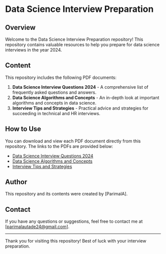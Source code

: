 # Data Science Interview Preparation

## Overview
Welcome to the Data Science Interview Preparation repository! This repository contains valuable resources to help you prepare for data science interviews in the year 2024.

## Content
This repository includes the following PDF documents:
1. **Data Science Interview Questions 2024** - A comprehensive list of frequently asked questions and answers.
2. **Data Science Algorithms and Concepts** - An in-depth look at important algorithms and concepts in data science.
3. **Interview Tips and Strategies** - Practical advice and strategies for succeeding in technical and HR interviews.

## How to Use
You can download and view each PDF document directly from this repository. The links to the PDFs are provided below:

- [Data Science Interview Questions 2024](https://github.com/your-username/your-repository-name/raw/main/DataScienceInterviewQuestions2024.pdf)
- [Data Science Algorithms and Concepts](https://github.com/your-username/your-repository-name/raw/main/DataScienceAlgorithmsAndConcepts.pdf)
- [Interview Tips and Strategies](https://github.com/your-username/your-repository-name/raw/main/InterviewTipsAndStrategies.pdf)

## Author
This repository and its contents were created by [ParimalA].



## Contact
If you have any questions or suggestions, feel free to contact me at [parimalautade24@gmail.com].

---

Thank you for visiting this repository! Best of luck with your interview preparation.

